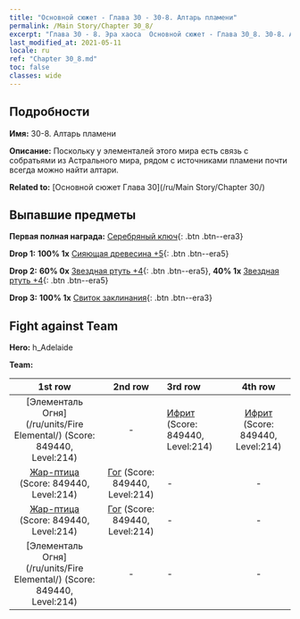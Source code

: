```yaml
---
title: "Основной сюжет - Глава 30 - 30-8. Алтарь пламени"
permalink: /Main Story/Chapter 30_8/
excerpt: "Глава 30 - 8. Эра хаоса  Основной сюжет - Глава 30_8. 30-8. Алтарь пламени"
last_modified_at: 2021-05-11
locale: ru
ref: "Chapter 30_8.md"
toc: false
classes: wide
---
```


## Подробности

 **Имя:** 30-8. Алтарь пламени

 **Описание:** Поскольку у элементалей этого мира есть связь с собратьями из Астрального мира, рядом с источниками пламени почти всегда можно найти алтари.

 **Related to:** [Основной сюжет Глава 30](/ru/Main Story/Chapter 30/)

## Выпавшие предметы

 **Первая полная награда:** [Серебряный ключ](/ItemsRU/con_693/){: .btn .btn--era3}

 **Drop 1:** **100% 1x** [Сияющая древесина +5](/ItemsRU/mat_97/){: .btn .btn--era5}

 **Drop 2:** **60% 0x** [Звездная ртуть +4](/ItemsRU/mat_91/){: .btn .btn--era5}, **40% 1x** [Звездная ртуть +4](/ItemsRU/mat_91/){: .btn .btn--era5}

 **Drop 3:** **100% 1x** [Свиток заклинания](/ItemsRU/con_694/){: .btn .btn--era3}


## Fight against Team
 **Hero:** h_Adelaide

 **Team:**


  | 1st row | 2nd row | 3rd row | 4th row |
  |:----:|:----:|:----|:----:|
  | [Элементаль Огня](/ru/units/Fire Elemental/) (Score: 849440, Level:214)  | - | [Ифрит](/ru/units/Efreeti/) (Score: 849440, Level:214)  | [Ифрит](/ru/units/Efreeti/) (Score: 849440, Level:214)  |
  | [Жар-птица](/ru/units/Firebird/) (Score: 849440, Level:214)  | [Гог](/ru/units/Gog/) (Score: 849440, Level:214)  | - | - |
  | [Жар-птица](/ru/units/Firebird/) (Score: 849440, Level:214)  | [Гог](/ru/units/Gog/) (Score: 849440, Level:214)  | - | - |
  | [Элементаль Огня](/ru/units/Fire Elemental/) (Score: 849440, Level:214)  | - | - | - |


